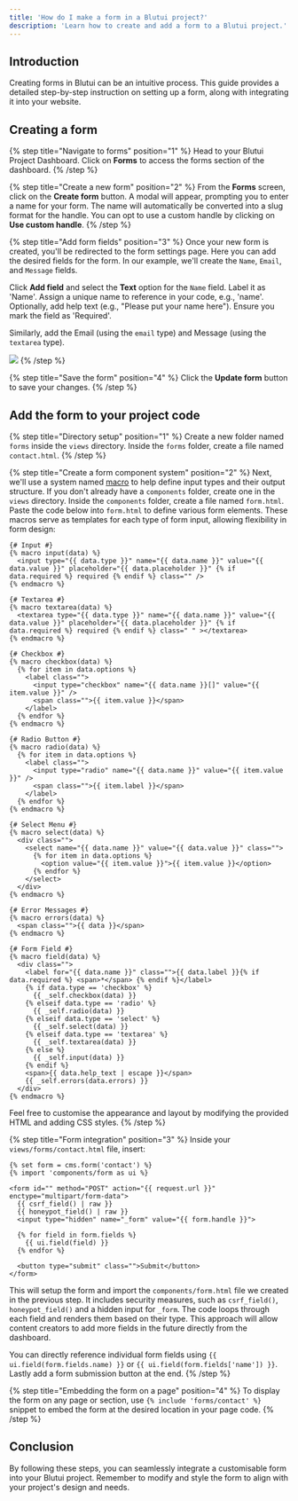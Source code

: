 ```yaml
---
title: 'How do I make a form in a Blutui project?'
description: 'Learn how to create and add a form to a Blutui project.'
---
```


## Introduction

Creating forms in Blutui can be an intuitive process. This guide provides a detailed step-by-step instruction on setting up a form, along with integrating it into your website.

## Creating a form

{% step title="Navigate to forms" position="1" %}
Head to your Blutui Project Dashboard. Click on **Forms** to access the forms section of the dashboard.
{% /step %}

{% step title="Create a new form" position="2" %}
From the **Forms** screen, click on the **Create form** button. A modal will appear, prompting you to enter a name for your form. The name will automatically be converted into a slug format for the handle. You can opt to use a custom handle by clicking on **Use custom handle**.
{% /step %}

{% step title="Add form fields" position="3" %}
Once your new form is created, you'll be redirected to the form settings page. Here you can add the desired fields for the form. In our example, we'll create the `Name`, `Email`, and `Message` fields.

Click **Add field** and select the **Text** option for the `Name` field. Label it as 'Name'. Assign a unique name to reference in your code, e.g., 'name'. Optionally, add help text (e.g., "Please put your name here"). Ensure you mark the field as 'Required'.

Similarly, add the Email (using the `email` type) and Message (using the `textarea` type).

![](https://cdn.blutui.com/uploads/assets/Dev/guides/create-form-1.png)
{% /step %}

{% step title="Save the form" position="4" %}
Click the **Update form** button to save your changes.
{% /step %}

## Add the form to your project code

{% step title="Directory setup" position="1" %}
Create a new folder named `forms` inside the `views` directory. Inside the `forms` folder, create a file named `contact.html`.
{% /step %}

{% step title="Create a form component system" position="2" %}
Next, we'll use a system named [macro](/docs/canvas/tags/macro) to help define input types and their output structure. If you don't already have a `components` folder, create one in the `views` directory. Inside the `components` folder, create a file named `form.html`. Paste the code below into `form.html` to define various form elements. These macros serve as templates for each type of form input, allowing flexibility in form design:

```canvas {% process=false %}
{# Input #}
{% macro input(data) %}
  <input type="{{ data.type }}" name="{{ data.name }}" value="{{ data.value }}" placeholder="{{ data.placeholder }}" {% if data.required %} required {% endif %} class="" />
{% endmacro %}

{# Textarea #}
{% macro textarea(data) %}
  <textarea type="{{ data.type }}" name="{{ data.name }}" value="{{ data.value }}" placeholder="{{ data.placeholder }}" {% if data.required %} required {% endif %} class=" " ></textarea>
{% endmacro %}

{# Checkbox #}
{% macro checkbox(data) %}
  {% for item in data.options %}
    <label class="">
      <input type="checkbox" name="{{ data.name }}[]" value="{{ item.value }}" />
      <span class="">{{ item.value }}</span>
    </label>
  {% endfor %}
{% endmacro %}

{# Radio Button #}
{% macro radio(data) %}
  {% for item in data.options %}
    <label class="">
      <input type="radio" name="{{ data.name }}" value="{{ item.value }}" />
      <span class="">{{ item.label }}</span>
    </label>
  {% endfor %}
{% endmacro %}

{# Select Menu #}
{% macro select(data) %}
  <div class="">
    <select name="{{ data.name }}" value="{{ data.value }}" class="">
      {% for item in data.options %}
        <option value="{{ item.value }}">{{ item.value }}</option>
      {% endfor %}
    </select>
  </div>
{% endmacro %}

{# Error Messages #}
{% macro errors(data) %}
  <span class="">{{ data }}</span>
{% endmacro %}

{# Form Field #}
{% macro field(data) %}
  <div class="">
    <label for="{{ data.name }}" class="">{{ data.label }}{% if data.required %} <span>*</span> {% endif %}</label>
    {% if data.type == 'checkbox' %}
      {{ _self.checkbox(data) }}
    {% elseif data.type == 'radio' %}
      {{ _self.radio(data) }}
    {% elseif data.type == 'select' %}
      {{ _self.select(data) }}
    {% elseif data.type == 'textarea' %}
      {{ _self.textarea(data) }}
    {% else %}
      {{ _self.input(data) }}
    {% endif %}
    <span>{{ data.help_text | escape }}</span>
    {{ _self.errors(data.errors) }}
  </div>
{% endmacro %}
```

Feel free to customise the appearance and layout by modifying the provided HTML and adding CSS styles.
{% /step %}

{% step title="Form integration" position="3" %}
Inside your `views/forms/contact.html` file, insert:

```canvas {% process=false %}
{% set form = cms.form('contact') %}
{% import 'components/form as ui %}

<form id="" method="POST" action="{{ request.url }}" enctype="multipart/form-data">
  {{ csrf_field() | raw }}
  {{ honeypot_field() | raw }}
  <input type="hidden" name="_form" value="{{ form.handle }}">
    
  {% for field in form.fields %}
    {{ ui.field(field) }}
  {% endfor %}
    
  <button type="submit" class="">Submit</button>
</form>
```

This will setup the form and import the `components/form.html` file we created in the previous step. It includes security measures, such as `csrf_field()`, `honeypot_field()` and a hidden input for `_form`. The code loops through each field and renders them based on their type. This approach will allow content creators to add more fields in the future directly from the dashboard.

You can directly reference individual form fields using `{{ ui.field(form.fields.name) }}` or `{{ ui.field(form.fields['name']) }}`. Lastly add a form submission button at the end.
{% /step %}

{% step title="Embedding the form on a page" position="4" %}
To display the form on any page or section, use `{% include 'forms/contact' %}` snippet to embed the form at the desired location in your page code.
{% /step %}

## Conclusion

By following these steps, you can seamlessly integrate a customisable form into your Blutui project. Remember to modify and style the form to align with your project's design and needs.

